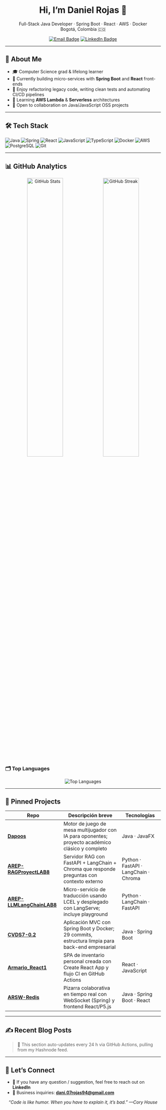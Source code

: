 <h1 align="center">Hi, I’m Daniel Rojas 👋</h1>

<p align="center">
  Full-Stack Java&nbsp;Developer · Spring&nbsp;Boot · React · AWS · Docker <br/>
  Bogotá, Colombia&nbsp;🇨🇴
</p>

<p align="center">
  <a href="mailto:dani.07rojas94@gmail.com"><img src="https://img.shields.io/badge/Email-D14836?style=for-the-badge&logo=gmail&logoColor=white" alt="Email Badge"/></a>
  <a href="www.linkedin.com/in/daniel-felipe-rojas-hernández-608345199"><img src="https://img.shields.io/badge/LinkedIn-0A66C2?style=for-the-badge&logo=linkedin&logoColor=white" alt="LinkedIn Badge"/></a>
</p>

---

## 🚀 About Me

- 🎓 Computer Science grad & lifelong learner  
- 🔭 Currently building micro-services with **Spring Boot** and **React** front-ends  
- 🧩 Enjoy refactoring legacy code, writing clean tests and automating CI/CD pipelines  
- 🌱 Learning **AWS Lambda** & **Serverless** architectures  
- 🤝 Open to collaboration on Java/JavaScript OSS projects  

---

## 🛠️ Tech Stack

![Java](https://img.shields.io/badge/Java-ED8B00?style=for-the-badge&logo=openjdk&logoColor=white)
![Spring](https://img.shields.io/badge/Spring-6DB33F?style=for-the-badge&logo=spring&logoColor=white)
![React](https://img.shields.io/badge/React-61DAFB?style=for-the-badge&logo=react&logoColor=061D2A)
![JavaScript](https://img.shields.io/badge/JavaScript-F0DB4F?style=for-the-badge&logo=javascript&logoColor=black)
![TypeScript](https://img.shields.io/badge/TypeScript-3178C6?style=for-the-badge&logo=typescript&logoColor=white)
![Docker](https://img.shields.io/badge/Docker-🐳-2496ED?style=for-the-badge&logo=docker&logoColor=white)
![AWS](https://img.shields.io/badge/AWS-☁️-FF9900?style=for-the-badge&logo=amazonaws&logoColor=white)
![PostgreSQL](https://img.shields.io/badge/PostgreSQL-4169E1?style=for-the-badge&logo=postgresql&logoColor=white)
![Git](https://img.shields.io/badge/Git-F05032?style=for-the-badge&logo=git&logoColor=white)

---

## 📊 GitHub Analytics

<p align="center">
  <img src="https://github-readme-stats.vercel.app/api?username=Knight072&show_icons=true&theme=tokyonight&hide_border=true" alt="GitHub Stats" width="48%"/>
  <img src="https://github-readme-streak-stats.herokuapp.com/?user=Knight072&theme=tokyonight&hide_border=true" alt="GitHub Streak" width="48%"/>
</p>

### 🗂️ Top Languages

<p align="center">
  <img src="https://github-readme-stats.vercel.app/api/top-langs/?username=Knight072&layout=compact&hide_progress=false&langs_count=8&theme=tokyonight&hide_border=true" alt="Top Languages">
</p>

---

## 📌 Pinned Projects

| Repo | Descripción breve | Tecnologías |
|------|-------------------|-------------|
| [**Dapoos**](https://github.com/Knight072/Dapoos) | Motor de juego de mesa multijugador con IA para oponentes; proyecto académico clásico y completo | Java · JavaFX |
| [**AREP-RAGProyectLAB8**](https://github.com/Knight072/AREP-RAGProyectLAB8) | Servidor RAG con FastAPI + LangChain + Chroma que responde preguntas con contexto externo | Python · FastAPI · LangChain · Chroma |
| [**AREP-LLMLangChainLAB8**](https://github.com/Knight072/AREP-LLMLangChainLAB8) | Micro-servicio de traducción usando LCEL y desplegado con LangServe; incluye playground | Python · LangChain · FastAPI |
| [**CVDS7-0.2**](https://github.com/Knight072/CVDS7-0.2) | Aplicación MVC con Spring Boot y Docker; 29 commits, estructura limpia para back-end empresarial | Java · Spring Boot |
| [**Armario_React1**](https://github.com/Knight072/Armario_React1) | SPA de inventario personal creada con Create React App y flujo CI en GitHub Actions | React · JavaScript |
| [**ARSW-Redis**](https://github.com/Knight072/ARSW-Redis) | Pizarra colaborativa en tiempo real con WebSocket (Spring) y frontend React/P5.js | Java · Spring Boot · React |

---

## ✍️ Recent Blog Posts
<!-- BLOG-POST-LIST:START -->
<!-- BLOG-POST-LIST:END -->

> 📝 This section auto-updates every 24 h via GitHub Actions, pulling from my Hashnode feed.

---

## 🤝 Let’s Connect

- 💬 If you have any question / suggestion, feel free to reach out on **LinkedIn**  
- 📧 Business inquiries: **dani.07rojas94@gmail.com**

<p align="center">
  <i>“Code is like humor. When you have to explain it, it’s bad.” —Cory House</i>
</p>

